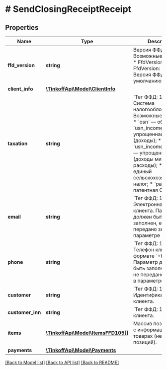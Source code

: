 # # SendClosingReceiptReceipt

## Properties

Name | Type | Description | Notes
------------ | ------------- | ------------- | -------------
**ffd_version** | **string** | Версия ФФД. Возможные значения: * FfdVersion: &#x60;1.2&#x60;, * FfdVersion: &#x60;1.05&#x60;.  Версия ФФД по умолчанию — &#x60;1.05&#x60;. | [default to '1.05']
**client_info** | [**\TinkoffApi\Model\ClientInfo**](.md) |  | [optional]
**taxation** | **string** | &#x60;Тег ФФД: 1055.&#x60;   Система налогообложения. Возможные значения: * &#x60;osn&#x60; — общая СН; * &#x60;usn_income&#x60; — упрощенная СН (доходы); * &#x60;usn_income_outcome&#x60; — упрощенная СН (доходы минус расходы); * &#x60;esn&#x60; — единый сельскохозяйственный налог; * &#x60;patent&#x60; — патентная СН. |
**email** | **string** | &#x60;Тег ФФД: 1008.&#x60;&lt;br&gt;  Электронная почта клиента. Параметр должен быть заполнен, если не передано значение  в параметре &#x60;Phone&#x60;. | [optional]
**phone** | **string** | &#x60;Тег ФФД: 1008.&#x60;&lt;br&gt;  Телефон клиента в формате &#x60;+{Ц}&#x60;. Параметр должен быть заполнен, если не передано значение  в параметре &#x60;Email&#x60;. | [optional]
**customer** | **string** | &#x60;Тег ФФД: 1227&#x60;   Идентификатор/имя клиента. | [optional]
**customer_inn** | **string** | &#x60;Тег ФФД: 1228&#x60;   ИНН клиента. | [optional]
**items** | [**\TinkoffApi\Model\ItemsFFD105[]**](ItemsFFD105.md) | Массив позиций чека с информацией о товарах (не более 100 позиций). |
**payments** | [**\TinkoffApi\Model\Payments**](Payments.md) |  | [optional]

[[Back to Model list]](../../README.md#models) [[Back to API list]](../../README.md#endpoints) [[Back to README]](../../README.md)
